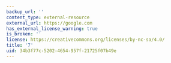 ```yaml
---
backup_url: ''
content_type: external-resource
external_url: https://google.com
has_external_license_warning: true
is_broken: ''
license: https://creativecommons.org/licenses/by-nc-sa/4.0/
title: '7'
uid: 34b3f77c-5202-4654-957f-21725f07b49e
---
```

